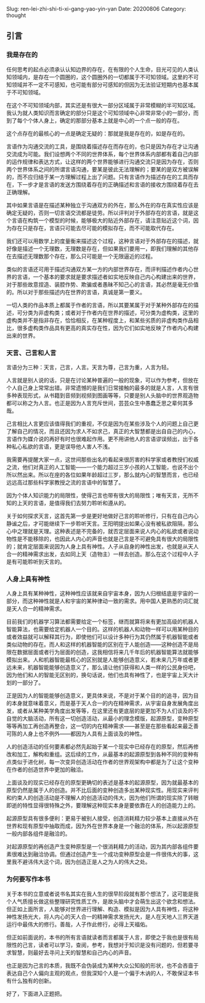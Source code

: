 Slug: ren-lei-zhi-shi-ti-xi-gang-yao-yin-yan
Date: 20200806
Category: thought

## 引言

### 我是存在的

任何思考的起点必须承认认知边界的存在，在有限的个人生命，目光可见的人类认知领域内，是存在一个圆圈的，这个圆圈外的一切都属于不可知领域。这里的不可知领域并不一定不可感知，也可能有部分可感知的但因为无法验证短期内也基本属于不可知领域。

在这个不可知领域内部，其实还是有很大一部分区域属于非常模糊的半可知区域。我认为就人类知识而言确定的部分只是这个可知领域中心非常非常小的一部分，而到了每个个体人身上，确定的那部分基本上就是中心的一个点一般的存在。

这个点存在的最核心的一点是确定无疑的：那就是我是存在的，如是存在的。

言语作为沟通交流的工具，是围绕着描述存在而存在的，也只是因为存在才让沟通交流成为可能。我们设想两个不同的世界体系，每个世界体系内部都有着自己内部的运作规律和表达方式，让这样的两个世界能够进行沟通交流只是因为存在，否则两个世界体系之间的所谓言语沟通，要某是彼此无法理解的；要某的是双方被误解的，而不应归结于某一方理解过程上出了问题。只有言语作为描述存在的工具而存在，下一步才是言语的发送方围绕着存在的正确描述和言语的接收方围绕着存在去正确理解。

其中如果言语是在描述某种独立于沟通双方的外在，那么外在的存在真实性应该是确定无疑的，否则一切言语交流都是徒劳。所以评判对于外部存在的言语，就是这个言语在构筑一个模型的时候，能够极大的贴近外部存在，请注意贴近这个词，因为存在只是存在，言语只可能去尽可能的模拟存在，而不可能取代存在。

我们还可以用数学上的度量衡来描述这个过程，这种言语对于外部存在的描述，就好像是描述一个无理数，无理数是存在，但如果我们要用一，即我们理解的其他存在去描述无理数那个存在，那么只可能是一个无限逼近的过程。

类似的言语还可用于描述沟通双方某一方的内部世界存在，而评判描述作者内心世界的言语，一个基本的要求就是要求描述者如实地反映自己内心构建出来的世界，对于那些故意捏造、装腔作势、欺骗或者愚昧不知己心的言语，其必然是毫无价值的。所以对于那些描述内在世界的言语，真诚是第一要义。

一切人类的作品本质上都属于作者的言语，所以其要某属于对于某种外部存在的描述，可分类为非虚构类；或者对于作者内在世界的描述，可分类为虚构类，这里的虚构类并不是指非存在，恰恰相反，在某种程度上，和某些劣质的非虚构类作品相比，很多虚构类作品具有更高的真实存在性，因为它们如实地反映了作者内心构建出来的世界。

### 天言、己言和人言
言语分为三种：天言，己言，人言。天言为尊，己言为重，人言为轻。

人言就是别人说的话，只是在讨论某种普遍的一般的现象，可以作为参考，但放在个人自己身上常常出错。非常遗憾的是我们日常接触的最多的就是人言，人言有很多种表现形式，从书籍到音频到视频到图画等等，只要是别人头脑中的世界观造物都可以称之为人言。也正是因为人言充斥世间，芸芸众生中愚蠢乏思之辈何其多哉。

己言相比人言更应该值得我们的重视，不仅是因为在某些涉及个人的问题上自己更了解自己的情况，而且还因为求人不如求己，真正的大智慧都是出自自己的内心，言语作为媒介说的再好有时也很难起作用。更不用讲他人的言语谬误频出，出于各种私心私欲的言语，更是误导他人害人不浅。

我需要再提醒大家一点，这世间那些出名的看起来很厉害的科学家或者教授们权威之流，他们对真正的人工智能——一个能力超过三岁小孩的人工智能，也说不出个所以然出来。所以在座的各位如果年龄超过三岁，那么就内心的智慧而言，也已经远远高过那些科学家教授之流的言语中的智慧了。

因为个体人知识能力的局限性，使得己言也带有很大的局限性；唯有天言，无所不知的上天的言语，是值得我们去努力聆听和遵从的。

关于如何探求天言，这首先第一步是更好地做好己言的聆听修行，只有在自己内心静谧之后，才可能继续下一步聆听天言。王阳明提出如果心没有被私欲阻隔，那么心中之理就是天理。这种表述是不完备的，就否定层面来说人内心的私欲或者说动物性是不能移除的，也因此人内心的声音也就是己言是不可避免具有很大的局限性的；就肯定层面来说因为人身上具有神性。人子从自身的神性出发，也就是从天人合一的精神需求出发，去如同上天（造物主）一样去创造。那么在这个过程中人子是有可能聆听到天言的。

### 人身上具有神性
人身上具有某种神性，这种神性应该就来自宇宙本身，因为人归根结底是宇宙的一部分，而这种神性就是人和宇宙的某种律动一致的需求。用中国人更熟悉的词汇就是天人合一的精神需求。

目前我们的机器学习算法都需要给定一个标签，继而就算将来有更加高级的机器人智能算法，也需要给定机器人一个目的。这样的机器人和动物一样可以用某种目的或者效益就可以解释其行为，即使他们可以设计多种行为其仍然属于机器智能或者类似动物的存在。而人和这样的机器智能的区别在于人能创造——这种创造不是局限在数据层面或者行为层面的创造，这我相信将来几千年后的机器智能算法就能够模拟出来。人和机器智能最核心的区别就是人能够创造意义，若未来几万年或者更远未来，机器智能能够创造意义了，那么请让他们获得和人类一样的公民身份吧，因为他们和人的智能无区别的，换句话说，他们也具有神性了，也是宇宙上天大计划的一部分了。

正是因为人的智能能够创造意义，更具体来说，不是对于某个目的的追寻，因为目的本身就意味着意义，而是基于天人合一的内在精神需求，从宇宙自身发展角度出发，或者从某种美学角度出发等等，在这里还有更底层的是更加不为人们谈及的不自觉的大脑活动，所有这一切创造活动，从最小的理念模版，起源原型，变种原型等等再加工再创造再整合，这一切的内在精神需求——甚至是在那些看起来最乏善可陈的人身上也不例外——都因为人具有上面谈及的神性。

人的创造活动的任何要素都必然先起始于某一个现实中已经存在的原型，然后再修改和加工，解构和重组。这后续的工作，从最基本的起源原型到各种不同的变种有点类似于进化树，每一次变异创造活动在作者的世界观架构中都是为了让这个变种在作者的创造世界中更加的融洽。

上面谈及的现实已经存在的原型更确切的表述是基本的起源原型，因为就最基本的原型仍然是属于人的创造。并不比后面的变种创造多出某种现实性。用现实来评判和约束人的创造活动是不理解人的创造活动的伟大，因为他们所谓的现实除了转眼即逝的特性显得很特殊之外，要理解这种现实本身是要依靠在人的创造能力上的。

起源原型具有很多便利：更易于被别人接受，创造消耗精力较少基本上直接从外在世界和现有原型中抽取而成，因为外在世界本身是一个融洽的体系，所以起源原型一般内部各组件是融洽的。

对起源原型的再创造产生变种原型是一个很消耗精力的活动，因为其内部各组件要素很难达到融洽协调。但通过创造产生一个成功变种原型会是一件很伟大的事，这里我不避讳伟大这个词，因为创造正是人之为人的伟大之处。

### 为何要写作本书
关于本书的立意或者说书名其实在我人生的很早阶段就有那个想法了，这可能是我个人气质擅长做这些整理研究性质工作，是故头脑中才会萌生出这个欲念和想法。但正如上面所言，人能够对世界进行理解、构造、模拟是因为人具有神性，将这种神性发扬光大，将人内心的天人合一的精神需求发扬光大，是人在天地人三界天道运行中最伟大的修行。善哉，人子作此修行，必得上天福佑。

但正如前面说的，本书的所有言语就读者而言都属于人言，即使之于我也是很有局限性的己言，读者可以学习，查阅，参考，我想对于知识是没有问题的，但若要寻求智慧，则最好去寻问上天的智慧和自己内心的声音。

也正是因为己言的本质，我既不会伪装成为某种大众公知般的形状，也不会吝啬于表达自己个人偏向主观的观点，但我深知个人是一个偏于木讷的人，不敢保证本书有什么独有的创新。

好了，下面进入正题把。